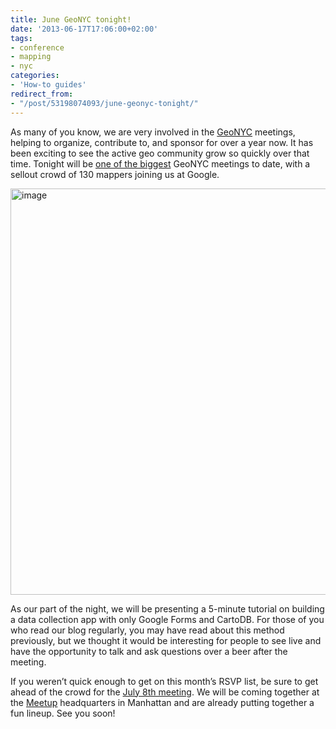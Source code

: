 ```yaml
---
title: June GeoNYC tonight!
date: '2013-06-17T17:06:00+02:00'
tags:
- conference
- mapping
- nyc
categories:
- 'How-to guides'
redirect_from:
- "/post/53198074093/june-geonyc-tonight/"
---
```


As many of you know, we are very involved in the <a href="http://www.meetup.com/geonyc/">GeoNYC</a> meetings, helping to organize, contribute to, and sponsor for over a year now. It has been exciting to see the active geo community grow so quickly over that time. Tonight will be <a href="http://www.meetup.com/geonyc/events/119499782/">one of the biggest</a> GeoNYC meetings to date, with a sellout crowd of 130 mappers joining us at Google. 

<img alt="image" src="http://i.imgur.com/WbvK6Qx.jpg" width="650px"/>

As our part of the night, we will be presenting a 5-minute tutorial on building a data collection app with only Google Forms and CartoDB. For those of you who read our blog regularly, you may have read about this method previously, but we thought it would be interesting for people to see live and have the opportunity to talk and ask questions over a beer after the meeting. 

If you weren’t quick enough to get on this month’s RSVP list, be sure to get ahead of the crowd for the <a href="http://www.meetup.com/geonyc/events/114003442/">July 8th meeting</a>. We will be coming together at the <a href="http://www.meetup.com/">Meetup</a> headquarters in Manhattan and are already putting together a fun lineup. See you soon!
